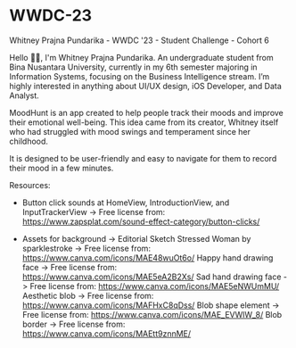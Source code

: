 # WWDC-23
Whitney Prajna Pundarika - WWDC '23 - Student Challenge - Cohort 6

Hello 🙋‍♀️, I'm Whitney Prajna Pundarika. An undergraduate student from Bina Nusantara University, currently in my 6th semester majoring in Information Systems, focusing on the Business Intelligence stream. I’m highly interested in anything about UI/UX design, iOS Developer, and Data Analyst.

MoodHunt is an app created to help people track their moods and improve their emotional well-being. This idea came from its creator, Whitney itself who had struggled with mood swings and temperament since her childhood. 

It is designed to be user-friendly and easy to navigate for them to record their mood in a few minutes.


Resources:

- Button click sounds at HomeView, IntroductionView, and InputTrackerView -> Free license from: https://www.zapsplat.com/sound-effect-category/button-clicks/

- Assets for background -> 
    Editorial Sketch Stressed Woman by sparklestroke -> Free license from: https://www.canva.com/icons/MAE48wuOt6o/
    Happy hand drawing face -> Free license from: https://www.canva.com/icons/MAE5eA2B2Xs/
    Sad hand drawing face -> Free license from: https://www.canva.com/icons/MAE5eNWUmMU/
    Aesthetic blob -> Free license from: https://www.canva.com/icons/MAFHxC8qDss/
    Blob shape element -> Free license from: https://www.canva.com/icons/MAE_EVWlW_8/
    Blob border -> Free license from: https://www.canva.com/icons/MAEtt9znnME/
    

